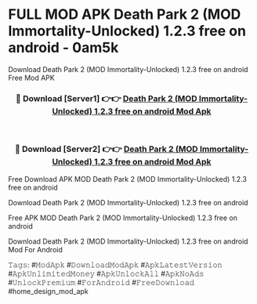 # FULL MOD APK Death Park 2 (MOD Immortality-Unlocked) 1.2.3 free on android - 0am5k
Download Death Park 2 (MOD Immortality-Unlocked) 1.2.3 free on android Free Mod APK

<div align="center">
<h3>🔴 Download [Server1] 👉👉 <a href="https://apk-comot.site?title=Death_Park_2_(MOD_Immortality-Unlocked)_1.2.3_free_on_android">Death Park 2 (MOD Immortality-Unlocked) 1.2.3 free on android Mod Apk</a></h3><br>

<h3>🔴 Download [Server2] 👉👉 <a href="https://apk-comot.site?title=Death_Park_2_(MOD_Immortality-Unlocked)_1.2.3_free_on_android">Death Park 2 (MOD Immortality-Unlocked) 1.2.3 free on android Mod Apk</a></h3>
</div>


Free Download APK MOD Death Park 2 (MOD Immortality-Unlocked) 1.2.3 free on android

Download Death Park 2 (MOD Immortality-Unlocked) 1.2.3 free on android 

Free APK MOD Death Park 2 (MOD Immortality-Unlocked) 1.2.3 free on android 

Download Death Park 2 (MOD Immortality-Unlocked) 1.2.3 free on android Mod For Android

𝚃𝚊𝚐𝚜: #𝙼𝚘𝚍𝙰𝚙𝚔 #𝙳𝚘𝚠𝚗𝚕𝚘𝚊𝚍𝙼𝚘𝚍𝙰𝚙𝚔 #𝙰𝚙𝚔𝙻𝚊𝚝𝚎𝚜𝚝𝚅𝚎𝚛𝚜𝚒𝚘𝚗 #𝙰𝚙𝚔𝚄𝚗𝚕𝚒𝚖𝚒𝚝𝚎𝚍𝙼𝚘𝚗𝚎𝚢 #𝙰𝚙𝚔𝚄𝚗𝚕𝚘𝚌𝚔𝙰𝚕𝚕 #𝙰𝚙𝚔𝙽𝚘𝙰𝚍𝚜 #𝚄𝚗𝚕𝚘𝚌𝚔𝙿𝚛𝚎𝚖𝚒𝚞𝚖 #𝙵𝚘𝚛𝙰𝚗𝚍𝚛𝚘𝚒𝚍 #𝙵𝚛𝚎𝚎𝙳𝚘𝚠𝚗𝚕𝚘𝚊𝚍 #home_design_mod_apk